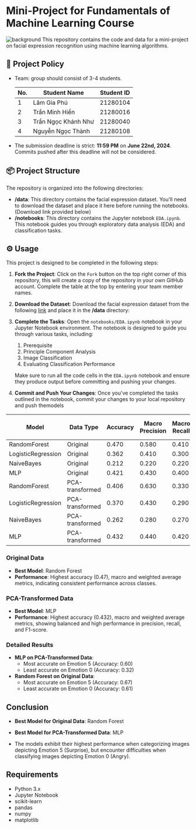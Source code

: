 # Mini-Project for Fundamentals of Machine Learning Course
![background](./materials/ai_wp.jpg)
This repository contains the code and data for a mini-project on facial expression recognition using machine learning algorithms.

## 📑 Project Policy
- Team: group should consist of 3-4 students.

    |No.| Student Name    | Student ID |
    | --------| -------- | ------- |
    |1|Lâm Gia Phú|21280104|
    |2|Trần Minh Hiển|21280016|
    |3|Trần Ngọc Khánh Như|21280040|
    |4|Nguyễn Ngọc Thành|21280108|

- The submission deadline is strict: **11:59 PM** on **June 22nd, 2024**. Commits pushed after this deadline will not be considered.

## 📦 Project Structure

The repository is organized into the following directories:

- **/data**: This directory contains the facial expression dataset. You'll need to download the dataset and place it here before running the notebooks. (Download link provided below)
- **/notebooks**: This directory contains the Jupyter notebook ```EDA.ipynb```. This notebook guides you through exploratory data analysis (EDA) and classification tasks.

## ⚙️ Usage

This project is designed to be completed in the following steps:

1. **Fork the Project**: Click on the ```Fork``` button on the top right corner of this repository, this will create a copy of the repository in your own GitHub account. Complete the table at the top by entering your team member names.

2. **Download the Dataset**: Download the facial expression dataset from the following [link](https://mega.nz/file/foM2wDaa#GPGyspdUB2WV-fATL-ZvYj3i4FqgbVKyct413gxg3rE) and place it in the **/data** directory:

3. **Complete the Tasks**: Open the ```notebooks/EDA.ipynb``` notebook in your Jupyter Notebook environment. The notebook is designed to guide you through various tasks, including:
    
    1. Prerequisite
    2. Principle Component Analysis
    3. Image Classification
    4. Evaluating Classification Performance 

    Make sure to run all the code cells in the ```EDA.ipynb``` notebook and ensure they produce output before committing and pushing your changes.

5. **Commit and Push Your Changes**: Once you've completed the tasks outlined in the notebook, commit your changes to your local repository and push themodels

| Model                | Data Type         | Accuracy | Macro Precision | Macro Recall | Macro F1-Score | Weighted Precision | Weighted Recall | Weighted F1-Score |
|----------------------|-------------------|----------|-----------------|--------------|----------------|--------------------|-----------------|--------------------|
| RandomForest         | Original          | 0.470    | 0.580           | 0.410        | 0.430          | 0.500              | 0.470           | 0.450              |
| LogisticRegression   | Original          | 0.362    | 0.410           | 0.300        | 0.290          | 0.350              | 0.360           | 0.340              |
| NaiveBayes           | Original          | 0.212    | 0.220           | 0.220        | 0.170          | 0.270              | 0.210           | 0.200              |
| MLP                  | Original          | 0.421    | 0.430           | 0.400        | 0.410          | 0.430              | 0.420           | 0.420              |
| RandomForest         | PCA-transformed   | 0.406    | 0.630           | 0.330        | 0.360          | 0.540              | 0.410           | 0.370              |
| LogisticRegression   | PCA-transformed   | 0.370    | 0.430           | 0.290        | 0.290          | 0.360              | 0.370           | 0.340              |
| NaiveBayes           | PCA-transformed   | 0.262    | 0.280           | 0.270        | 0.240          | 0.320              | 0.260           | 0.270              |
| MLP                  | PCA-transformed   | 0.432    | 0.440           | 0.420        | 0.420          | 0.430              | 0.430           | 0.430              |


### Original Data
- **Best Model**: Random Forest
- **Performance**: Highest accuracy (0.47), macro and weighted average metrics, indicating consistent performance across classes.

### PCA-Transformed Data
- **Best Model**: MLP
- **Performance**: Highest accuracy (0.432), macro and weighted average metrics, showing balanced and high performance in precision, recall, and F1-score.

### Detailed Results
- **MLP on PCA-Transformed Data**:
  - Most accurate on Emotion 5 (Accuracy: 0.60)
  - Least accurate on Emotion 0 (Accuracy: 0.32)
- **Random Forest on Original Data**:
  - Most accurate on Emotion 5 (Accuracy: 0.67)
  - Least accurate on Emotion 0 (Accuracy: 0.61)

## Conclusion

- **Best Model for Original Data**: Random Forest
- **Best Model for PCA-Transformed Data**: MLP

- The models exhibit their highest performance when categorizing images depicting Emotion 5 (Surprise), but encounter difficulties when classifying images depicting Emotion 0 (Angry).

## Requirements

- Python 3.x
- Jupyter Notebook
- scikit-learn
- pandas
- numpy
- matplotlib








